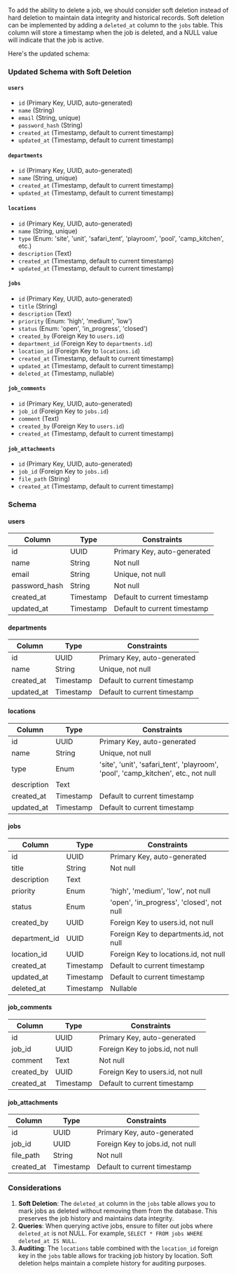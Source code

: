 To add the ability to delete a job, we should consider soft deletion instead of hard deletion to maintain data integrity and historical records. Soft deletion can be implemented by adding a `deleted_at` column to the `jobs` table. This column will store a timestamp when the job is deleted, and a NULL value will indicate that the job is active.

Here's the updated schema:

### Updated Schema with Soft Deletion

#### `users`

- `id` (Primary Key, UUID, auto-generated)
- `name` (String)
- `email` (String, unique)
- `password_hash` (String)
- `created_at` (Timestamp, default to current timestamp)
- `updated_at` (Timestamp, default to current timestamp)

#### `departments`

- `id` (Primary Key, UUID, auto-generated)
- `name` (String, unique)
- `created_at` (Timestamp, default to current timestamp)
- `updated_at` (Timestamp, default to current timestamp)

#### `locations`

- `id` (Primary Key, UUID, auto-generated)
- `name` (String, unique)
- `type` (Enum: 'site', 'unit', 'safari_tent', 'playroom', 'pool', 'camp_kitchen', etc.)
- `description` (Text)
- `created_at` (Timestamp, default to current timestamp)
- `updated_at` (Timestamp, default to current timestamp)

#### `jobs`

- `id` (Primary Key, UUID, auto-generated)
- `title` (String)
- `description` (Text)
- `priority` (Enum: 'high', 'medium', 'low')
- `status` (Enum: 'open', 'in_progress', 'closed')
- `created_by` (Foreign Key to `users.id`)
- `department_id` (Foreign Key to `departments.id`)
- `location_id` (Foreign Key to `locations.id`)
- `created_at` (Timestamp, default to current timestamp)
- `updated_at` (Timestamp, default to current timestamp)
- `deleted_at` (Timestamp, nullable)

#### `job_comments`

- `id` (Primary Key, UUID, auto-generated)
- `job_id` (Foreign Key to `jobs.id`)
- `comment` (Text)
- `created_by` (Foreign Key to `users.id`)
- `created_at` (Timestamp, default to current timestamp)

#### `job_attachments`

- `id` (Primary Key, UUID, auto-generated)
- `job_id` (Foreign Key to `jobs.id`)
- `file_path` (String)
- `created_at` (Timestamp, default to current timestamp)

### Schema

#### users

| Column        | Type      | Constraints                  |
| ------------- | --------- | ---------------------------- |
| id            | UUID      | Primary Key, auto-generated  |
| name          | String    | Not null                     |
| email         | String    | Unique, not null             |
| password_hash | String    | Not null                     |
| created_at    | Timestamp | Default to current timestamp |
| updated_at    | Timestamp | Default to current timestamp |

#### departments

| Column     | Type      | Constraints                  |
| ---------- | --------- | ---------------------------- |
| id         | UUID      | Primary Key, auto-generated  |
| name       | String    | Unique, not null             |
| created_at | Timestamp | Default to current timestamp |
| updated_at | Timestamp | Default to current timestamp |

#### locations

| Column      | Type      | Constraints                                                                       |
| ----------- | --------- | --------------------------------------------------------------------------------- |
| id          | UUID      | Primary Key, auto-generated                                                       |
| name        | String    | Unique, not null                                                                  |
| type        | Enum      | 'site', 'unit', 'safari_tent', 'playroom', 'pool', 'camp_kitchen', etc., not null |
| description | Text      |                                                                                   |
| created_at  | Timestamp | Default to current timestamp                                                      |
| updated_at  | Timestamp | Default to current timestamp                                                      |

#### jobs

| Column        | Type      | Constraints                               |
| ------------- | --------- | ----------------------------------------- |
| id            | UUID      | Primary Key, auto-generated               |
| title         | String    | Not null                                  |
| description   | Text      |                                           |
| priority      | Enum      | 'high', 'medium', 'low', not null         |
| status        | Enum      | 'open', 'in_progress', 'closed', not null |
| created_by    | UUID      | Foreign Key to users.id, not null         |
| department_id | UUID      | Foreign Key to departments.id, not null   |
| location_id   | UUID      | Foreign Key to locations.id, not null     |
| created_at    | Timestamp | Default to current timestamp              |
| updated_at    | Timestamp | Default to current timestamp              |
| deleted_at    | Timestamp | Nullable                                  |

#### job_comments

| Column     | Type      | Constraints                       |
| ---------- | --------- | --------------------------------- |
| id         | UUID      | Primary Key, auto-generated       |
| job_id     | UUID      | Foreign Key to jobs.id, not null  |
| comment    | Text      | Not null                          |
| created_by | UUID      | Foreign Key to users.id, not null |
| created_at | Timestamp | Default to current timestamp      |

#### job_attachments

| Column     | Type      | Constraints                      |
| ---------- | --------- | -------------------------------- |
| id         | UUID      | Primary Key, auto-generated      |
| job_id     | UUID      | Foreign Key to jobs.id, not null |
| file_path  | String    | Not null                         |
| created_at | Timestamp | Default to current timestamp     |

### Considerations

1. **Soft Deletion**: The `deleted_at` column in the `jobs` table allows you to mark jobs as deleted without removing them from the database. This preserves the job history and maintains data integrity.
2. **Queries**: When querying active jobs, ensure to filter out jobs where `deleted_at` is not NULL. For example, `SELECT * FROM jobs WHERE deleted_at IS NULL`.
3. **Auditing**: The `locations` table combined with the `location_id` foreign key in the `jobs` table allows for tracking job history by location. Soft deletion helps maintain a complete history for auditing purposes.
